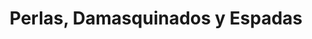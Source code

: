 ---
title: "Perlas, Damasquinados y Espadas"
url: /toledo/perlas-damasquinados-y-espadas/
shop: Andenken
---